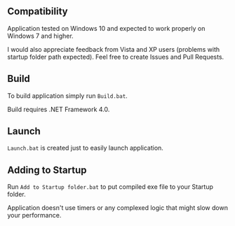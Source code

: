 ## Compatibility

Application tested on Windows 10 and expected to work properly on Windows 7 and higher.

I would also appreciate feedback from Vista and XP users (problems with startup folder path expected). Feel free to create Issues and Pull Requests.

## Build

To build application simply run `Build.bat`.

Build requires .NET Framework 4.0.

## Launch

`Launch.bat` is created just to easily launch application.

## Adding to Startup

Run `Add to Startup folder.bat` to put compiled exe file to your Startup folder. 

Application doesn't use timers or any complexed logic that might slow down your performance.
